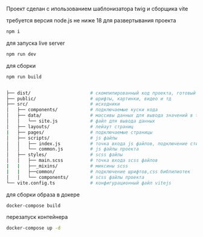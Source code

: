 Проект сделан с ипользованием шаблонизатора twig и сборщика vite

требуется версия node.js не ниже 18
для развертывания проекта
```bash
npm i 
```
для запуска live server

```bash
npm run dev
```
для сборки

```bash
npm run build
```

```bash

├── dist/                      # скомпилированный код проекта, готовый для размещения на сервере
├── public/                    # шрифты, картинки, видео и тд
├── src/                       # исходники
│   ├── components/            # подключаемые куски кода
│   ├── data/                  # массивы данных для вывода значений в twig файлах
│   │   └── site.js            # файл для вывода данных
│   ├── layouts/               # лейаут страниц
|   ├── pages/                 # подключаемые страницы
│   ├── scripts/               # js файлы
│   │   ├── index.js           # точка входа js файлов, подключение стилей библиотек из node
│   │   └── common.js          # js файлы проекта
│   ├── styles/                # scss файлы
│   │   ├── main.scss          # точка входа scss файлов
|   |   ├──_mixins/            # миксины scss
|   |   ├──common/             # подключение шрифтов,css библилиотек
│   │   └── components/        # scss файлы проекта
└── vite.config.ts             # конфигурационный файл vitejs
```

для сборки образа в докере

```bash
docker-compose build
```

перезапуск контейнера

```bash
docker-compose up -d
```
